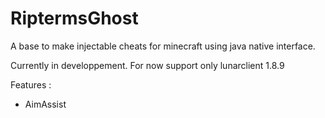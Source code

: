 # RiptermsGhost
A base to make injectable cheats for minecraft using java native interface.

Currently in developpement.
For now support only lunarclient 1.8.9

Features :
- AimAssist
